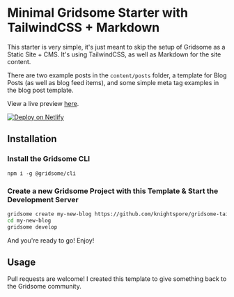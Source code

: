 # Minimal Gridsome Starter with TailwindCSS + Markdown

This starter is very simple, it's just meant to skip the setup of Gridsome as a Static Site + CMS. It's using TailwindCSS, as well as Markdown for the site content. 

There are two example posts in the `content/posts` folder, a template for Blog Posts (as well as blog feed items), and some simple meta tag examples in the blog post template.

View a live preview [here](https://gridsome-tailwind-markdown-starter.netlify.app/).

[![Deploy on Netlify](https://www.netlify.com/img/deploy/button.svg)](https://app.netlify.com/start/deploy?repository=https://github.com/knightspore/gridsome-tailwindcss-markdown-starter)

## Installation

### Install the Gridsome CLI

`npm i -g @gridsome/cli`

### Create a new Gridsome Project with this Template & Start the Development Server

```bash
gridsome create my-new-blog https://github.com/knightspore/gridsome-tailwindcss-markdown-starter
cd my-new-blog
gridsome develop
```

And you're ready to go! Enjoy! 

## Usage

Pull requests are welcome! I created this template to give something back to the Gridsome community.


